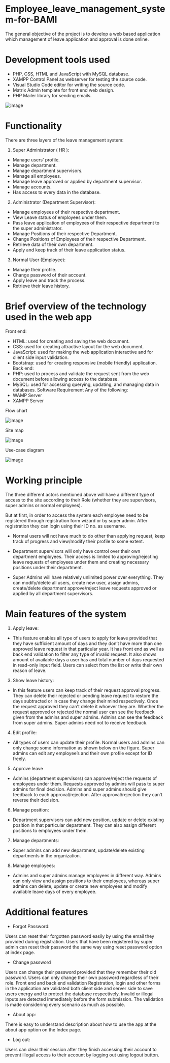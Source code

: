 # Employee_leave_management_system-for-BAMI
The general objective of the project is to develop a web based application which management of leave application and approval is done online.

# Development tools used
*	PHP, CSS, HTML and JavaScript with MySQL database.
*	XAMPP Control Panel as webserver for testing the source code.
*	Visual Studio Code editor for writing the source code.
*	Matrix Admin template for front end web design.
*	PHP Mailer library for sending emails.

![image](https://github.com/SaraFedlu/Employee_leave_management_system-for-BAMI/assets/105264543/671a9364-8cd0-4232-9d90-acc2934bc237)


# Functionality
There are three layers of the leave management system:
1.	Super Administrator ( HR ): 
*	Manage users’ profile.
*	Manage department.
*	Manage department supervisors.
*	Manage all employees.
*	Manage leave approved or applied by department supervisor. 
*	Manage accounts.
*	Has access to every data in the database.
2.	Administrator (Department Supervisor):
*	Manage employees of their respective department.
*	View Leave status of employees under them.
*	Pass leave application of employees of their respective department to the super administrator.
*	Manage Positions of their respective Department.
*	Change Positions of Employees of their respective Department.
*	Retrieve data of their own department.
*	Apply and keep track of their leave application status.
3.	Normal User (Employee):
*	Manage their profile.
*	Change password of their account.
*	Apply leave and track the process.
*	Retrieve their leave history.


# Brief overview of the technology used in the web app
Front end:
*	HTML: used for creating and saving the web document.
*	CSS: used for creating attractive layout for the web document.
*	JavaScript: used for making the web application interactive and for client side input validation.
*	Bootstrap: used for creating responsive (mobile friendly) application.
Back end:
*	PHP: used to process and validate the request sent from the web document before allowing access to the database.
*	MySQL: used for accessing querying, updating, and managing data in databases.
Software Requirement
Any of the following:
*	WAMP Server
*	XAMPP Server

Flow chart

![image](https://github.com/SaraFedlu/Employee_leave_management_system-for-BAMI/assets/105264543/8ee3407a-0b0f-4a6f-a059-aa56deef1294)


Site map

![image](https://github.com/SaraFedlu/Employee_leave_management_system-for-BAMI/assets/105264543/1879294e-8e8f-41a6-bc1e-b11535d6d31b)


Use-case diagram

![image](https://github.com/SaraFedlu/Employee_leave_management_system-for-BAMI/assets/105264543/d43a5ee6-5568-4273-a1cf-6b0b85c85661)


# Working principle
The three different actors mentioned above will have a different type of access to the site according to their Role (whether they are supervisors, super admins or normal employees).

But at first, in order to access the system each employee need to be registered through registration form wizard or by super admin.
After registration they can login using their ID no. as username. 

* Normal users will not have much to do other than applying request, keep track of progress and view/modify their profile to some extent.

* Department supervisors will only have control over their own department employees. 
Their access is limited to approving/rejecting leave requests of employees under them and creating necessary positions under their department.

* Super Admins will have relatively unlimited power over everything.
They can modify/delete all users, create new user, assign admins, create/delete department approve/reject leave requests approved or applied by all department supervisors.

# Main features of the system
1.	Apply leave:

* This feature enables all type of users to apply for leave provided that they have sufficient amount of days and they don’t have more than one approved leave request in that particular year.
 It has front end as well as back end validation to filter any type of invalid request.
 It also shows amount of available days a user has and total number of days requested in read-only input field. Users can select from the list or write their own reason of leave.

3.	Show leave history:

* In this feature users can keep track of their request approval progress. They can delete their rejected or pending leave request to restore the days subtracted or in case they change their mind respectively.
Once the request approved they can’t delete it whoever they are. Whether the request approved or rejected the normal user can see the feedback given from the admins and super admins.
Admins can see the feedback from super admins. Super admins need not to receive feedback.

4.	Edit profile:

* All types of users can update their profile. Normal users and admins can only change some information as shown below on the figure.
Super admins can edit any employee’s and their own profile except for ID freely.

5.	Approve leave

* Admins (department supervisors) can approve/reject the requests of employees under them. Requests approved by admins will pass to super admins for final decision.
Admins and super admins should give feedback to each approval/rejection. After approval/rejection they can’t reverse their decision.

6.	Manage position:

* Department supervisors can add new position, update or delete existing position in that particular department. They can also assign different positions to employees under them.

7.	Manage departments:

* Super admins can add new department, update/delete existing departments in the organization.

8.	Manage employees:

* Admins and super admins manage employees in different way. Admins can only view and assign positions to their employees, whereas super admins can delete, update or create new employees and modify available leave days of every employee. 

# Additional features

* Forgot Password:

Users can reset their forgotten password easily by using the email they provided during registration. Users that have been registered by super admin can reset their password the same way using reset password option at index page.

* Change password

Users can change their password provided that they remember their old password. Users can only change their own password regardless of their role.
Front end and back end validation
Registration, login and other forms in the application are validated both client side and server side to save users energy and to protect the database respectively. Invalid or illegal inputs are detected immediately before the form submission. The validation is made considering every scenario as much as possible.

* About app:

There is easy to understand description about how to use the app at the about app option on the Index page.

* Log out:

Users can clear their session after they finish accessing their account to prevent illegal access to their account by logging out using logout button.

